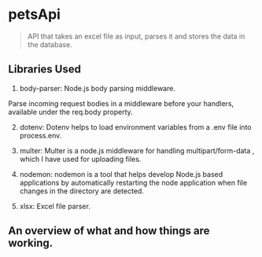 # petsApi
> API that takes an excel file as input, parses it and stores the data in the database.

## Libraries Used
1. body-parser: 
Node.js body parsing middleware.

Parse incoming request bodies in a middleware before your handlers, available under the req.body property.

2. dotenv:
Dotenv helps to load environment variables from a .env file into process.env.

3. multer:
Multer is a node.js middleware for handling multipart/form-data , which I have used for uploading files.

4. nodemon:
nodemon is a tool that helps develop Node.js based applications by automatically restarting the node application when file changes in the directory are detected.

5. xlsx:
Excel file parser.

## An overview of what and how things are working.